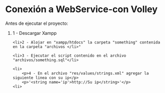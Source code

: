 # Conexión a WebService-con Volley

<p>Antes de ejecutar el proyecto:</p>

<ol>
	<li>1 - Descargar Xampp</li>

	<li>2 - Alojar en "xampp/htdocs" la carpeta "something" contenida en la carpeta "archivos </li>"

	<li>3 - Ejecutar el script contenido en el archivo "archivos/something.sql"</li>

	<li>
		<p>4 - En el archivo "res/values/strings.xml" agregar la siguiente linea con su ip</p>
		<p>'<string name='ip'>http://Su ip</string>'</p>
	<li>
<ol>

